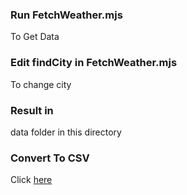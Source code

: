 ### Run FetchWeather.mjs
To Get Data
### Edit findCity in FetchWeather.mjs
To change city
### Result in
data folder in this directory
### Convert To CSV
Click [here](https://www.convertcsv.com/json-to-csv.htm)
